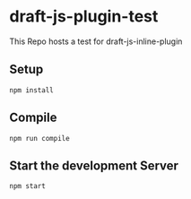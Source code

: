 # draft-js-plugin-test
This Repo hosts a test for draft-js-inline-plugin

## Setup
```
npm install
```

## Compile
```
npm run compile
```

## Start the development Server
```
npm start
```
